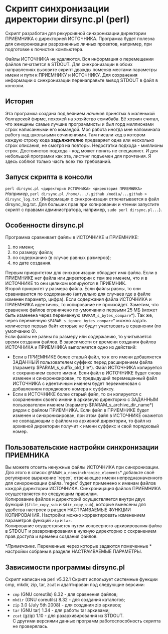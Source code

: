
# Скрипт синхронизации директории dirsync.pl (perl)

Скрипт разработан для рекурсивной синхронизации директории ПРИЕМНИКА с директорией ИСТОЧНИКА. 
Програмка будет полезна для синхронизации разрозненных личных проектов, например, при подготовке к почистке компьютера.

Файлы ИСТОЧНИКА не удаляются. Вся информация о перемещении файлов печатается в STDOUT.
Для синхронизации в обоих направлениях вызовите скрипт дважды поменяв местами параметры имени и пути к ПРИЕМНИКУ и ИСТОЧНИКУ.
Для сохранения информации о синхронизации перенаправьте вывод STDOUT в файл в консоли.

## История
Эта програмка создана под веянием *начинов* принятых в маленькой болгарской фирме, похожей на хозяйство семибаба.
Её хозяин считал, что женщины самые лучшие программисты и был горд миллионами строк написанными его командой. Моя работа иногда мне напоминала работу над школьными сочинениями. Там писали код в котором каждую строку кода **задължително** предваряет одна или несколько строк описания, не смотря на повторы. Недостатки подхода - миллионы строк.  Достоинство подхода - код может понять не специалист. И для небольшой програмки как эта, листинг подъемен для прочтения. Я здесь соблюл только часть всех тех требований.

## Запуск скрипта в консоли
`perl dirsync.pl <директория ИСТОЧНИКА> <директория ПРИЕМНИКА>`\
*Например*, ```perl dirsync.pl /home/.../.github /media/...github > dirsync_log.txt``` (Информация о синхронизации отпечатывается в файл dirsync_log.txt. Для больших прав при копировании и чтении запустите скрипт с правами администратора, например, `sudo perl dirsync.pl...`).

## Особенности dirsync.pl
Программа сравнивает файлы в ИСТОЧНИКЕ и ПРИЕМНИКЕ:
1. по имени;
2. по размеру файла;
3. по содержанию (в случае равных размеров);
4. по дате создания.

Первым приоритетом для синхронизации обладает имя файла. Если в ПРИЕМНИКЕ нет файла или директории с тем же именем, что и в ИСТОЧНИКЕ то они целиком копируются в ПРИЕМНИК.\
Второй приоритет у размера файла. Если файлы равны, то они сравниваются по содержанию (актуально для случаев где в файле изменен параметр, цифра). Если содержания файла ИСТОЧНИКА и ПРИЕМНИКА идентичны, то копирование не произойдет. Заметим, что сравнение файлов ограничено по-умолчанию первыми 25 МБ (может быть изменена через переменную `$PARAM_s_bytes_compare`\*). Так же, через переменную `$PARAM_s_ignore_bytes_compare`\* можно задать количество первых байт которые не будут участвовать в сравнении (по умолчанию 0).\
Если файлы не равны по размеру или содержанию, то учитывается время создания файлов.
В зависимости от времени создания файлов ИСТОЧНИКА и ПРИЕМНИКА выполняется одно из действий:
-   Если в ПРИЕМНИКЕ более старый файл, то к его имени добавляется ЗАДАННЫЙ пользователем суффикс перед расширением файла 
	 (параметр $PARAM_s_suffix_old_file*). Файл ИСТОЧНИКА копируется с сохранением своего имени.
    Если файл в ИСТОЧНИКЕ будет снова изменен и синхронизирован, то предыдущий перемещенный файл ИСТОЧНИКА с идентичным именем будет 
    переименован с добавлением порядкового номера к суффиксу.
-   Если в ИСТОЧНИКЕ более старый файл, то он копируется с сохранением своего имени в архивную директорию с ЗАДАННЫМ пользователем именем 
	 (параметр $PARAM_s_archive_dir_name*) рядом с файлом ПРИЕМНИКА.
    Если файл в ПРИЕМНИКЕ будет изменен и синхронизирован, при этом файл в ИСТОЧНИКЕ окажется не совпадающим с файлом из архивной директории, 
    то файл из архивной директории получит к имени суффикс и свой порядковый номер.
    

## Пользовательские настройки синхронизации ПРИЕМНИКА
Вы можете отсеять ненужные файлы ИСТОЧНИКА при синхронизации. Для этого в список `@PARAM_a_nonsinchronize_elements`\* добавьте своё регулярное выражение 'regex', отвечающее имени непредназначенного для синхронизации файла. 'regex' будет применено к именам файлов каждой директории ИСТОЧНИКА.
Синхроницация файлов ПРИЕМНИКА осуществляется по следующим правилам.\
Копирование файлов и директорий осуществляется внутри двух функций (`$file_copy_sub` и `$dir_copy_sub`), которые вынесены для удобства настроек в раздел НАСТРАИВАЕМЫЕ ФУНКЦИИ КОПИРОВАНИЯ. Настройки можно корректировать изменением параметров функций `zip` и `tar`.\
Копирование осуществляется путем конвеерного архивирования файла в STDOUT и разархивирования в нужную директорию с сохранением прав доступа и времени создания файлов.

\**Примечание*. Переменные через которые задаются помеченные \* настройки собраны в разделе НАСТРАИВАЕМЫЕ ПАРАМЕТРЫ.

## Зависимости программы dirsync.pl
Скрипт написан на perl v5.32.1
Скрипт использует системные функции cmp, mkdir, zip, tar, zcat и адаптирован под следующие версиии:
-   `cmp` (GNU coreutils) 8.32 - для сравнения файлов;
-   `mkdir`  (GNU coreutils) 8.32 - для создания каталогов;
-   `zip` 3.0 (July 5th 2008) - для создания zip архивов;
-   `tar` (GNU tar) 1.34 - для работы tar архивами;
-   `zcat` (gzip) 1.10 - для разархивирования из STDOUT.\
C другими версиями данных программ работоспособность скрипта не проверялась.
